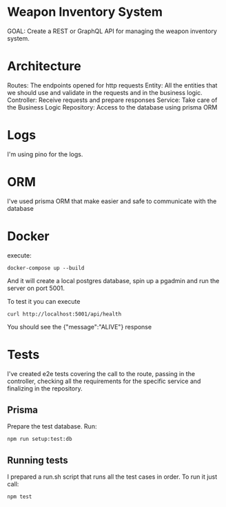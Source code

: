 # Weapon Inventory System

GOAL: Create a REST or GraphQL API for managing the weapon inventory system.

# Architecture

Routes: The endpoints opened for http requests
Entity: All the entities that we should use and validate in the requests and in the business logic.
Controller: Receive requests and prepare responses
Service: Take care of the Business Logic
Repository: Access to the database using prisma ORM

# Logs

I'm using pino for the logs.

# ORM

I've used prisma ORM that make easier and safe to communicate with the database

# Docker

execute:

```
docker-compose up --build
```

And it will create a local postgres database, spin up a pgadmin and run the server on port 5001.

To test it you can execute

```
curl http://localhost:5001/api/health
```

You should see the {"message":"ALIVE"} response

# Tests

I've created e2e tests covering the call to the route, passing in the controller, checking all the requirements for the
specific service and finalizing in the repository.

## Prisma

Prepare the test database. Run:

```
npm run setup:test:db
```

## Running tests

I prepared a run.sh script that runs all the test cases in order.
To run it just call:

```
npm test
```
